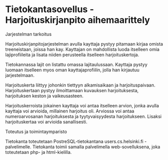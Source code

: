 Tietokantasovellus - Harjoituskirjanpito aihemaarittely
=======================================================

Jarjestelman tarkoitus

Harjoituskirjanpitojarjestelman avulla kayttaja pystyy pitamaan 
kirjaa omista treeneistaan, joissa han kay. Kayttajan 
on mahdollista luoda itselleen omia lajiprofiileita ja lisata niiden 
perusteella itselleen harjoituskertoja.

Tietokannassa lajit on listattu omassa lajitaulussaan. Kayttaja 
pystyy luomaan itselleen myos oman kayttajaprofiilin, jolla han 
kirjautuu jarjestelmaan.

Harjoituskerta liittyy johonkin tiettyyn alkamisaikaan ja 
harjoituspaivaan. Harjoituskertaan pystyy ilmoittamaan kuvauksen 
harjoituksesta, harjoituksen keston ja vaikeusasteen.

Harjoituskerroista jokainen kayttaja voi antaa itselleen arvion, jonka avulla 
kayttaja voi arvioida, millainen harjoitus oli. Arviossa voi antaa 
numeroarvosanan harjoituksesta ja tyytyvaisyydesta harjoitukseen. 
Lisaksi harjoituskertaa voi arvioida sanallisesti.



Toteutus ja toimintaymparisto

Tietokanta toteutetaan PostreSQL-tietokantana users.cs.helsinki.fi -
palvelimelle. Tietokanta toimii samalla palvelimella 
web-sovelluksena, joka toteutetaan php- ja html-kielilla.